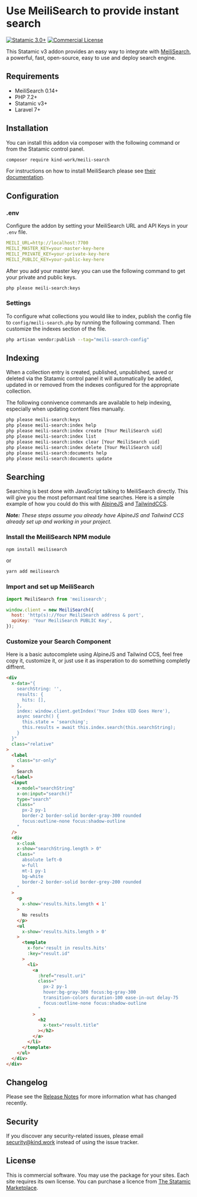 # Use MeiliSearch to provide instant search

[![Statamic 3.0+](https://img.shields.io/badge/Statamic-3.0%2B-FF269E)](https://statamic.com)
[![Commercial License](https://img.shields.io/badge/License-Commercial-yellow)](#)

This Statamic v3 addon provides an easy way to integrate with [MeiliSearch](https://www.meilisearch.com/), a powerful, fast, open-source, easy to use and deploy search engine.

## Requirements
* MeiliSearch 0.14+
* PHP 7.2+
* Statamic v3+
* Laravel 7+

## Installation
You can install this addon via composer with the following command or from the Statamic control panel.

```bash
composer require kind-work/meili-search
```

For instructions on how to install MeiliSearch please see [their documentation](https://docs.meilisearch.com/guides/advanced_guides/installation.html).

## Configuration
### .env
Configure the addon by setting your MeiliSearch URL and API Keys in your `.env` file.

```yaml
MEILI_URL=http://localhost:7700
MEILI_MASTER_KEY=your-master-key-here
MEILI_PRIVATE_KEY=your-private-key-here
MEILI_PUBLIC_KEY=your-public-key-here
```

After you add your master key you can use the following command to get your private and public keys.

```bash
php please meili-search:keys
```

### Settings
To configure what collections you would like to index, publish the config file to `config/meili-search.php` by running the following command. Then customize the indexes section of the file.

```bash
php artisan vendor:publish --tag="meili-search-config"
```

## Indexing
When a collection entry is created, published, unpublished, saved or deleted via the Statamic control panel it will automatically be added, updated in or removed from the indexes configured for the appropriate collection.

The following connivence commands are available to help indexing, especially when updating content files manually.

```bash
php please meili-search:keys
php please meili-search:index help
php please meili-search:index create [Your MeiliSearch uid]
php please meili-search:index list
php please meili-search:index clear [Your MeiliSearch uid]
php please meili-search:index delete [Your MeiliSearch uid]
php please meili-search:documents help
php please meili-search:documents update
```

## Searching
Searching is best done with JavaScript talking to MeiliSearch directly. This will give you the most peformant real time searches. Here is a simple example of how you could do this with [AlpineJS](https://github.com/alpinejs/alpine) and [TailwindCCS](https://tailwindcss.com).

***Note:** These steps assume you already have AlpineJS and Tailwind CCS already set up and working in your project.*

### Install the MeiliSearch NPM module
```bash
npm install meilisearch
```
or
```bash
yarn add meilisearch
```

### Import and set up MeiliSearch
```js
import MeiliSearch from 'meilisearch';

window.client = new MeiliSearch({
  host: 'http(s)://Your MeiliSearch address & port',
  apiKey: 'Your MeiliSearch PUBLIC Key',
});
```

### Customize your Search Component
Here is a basic autocomplete using AlpineJS and Tailwind CCS, feel free copy it, customize it, or just use it as insperation to do something completly diffrent.
```html
<div
  x-data="{
    searchString: '',
    results: {
      hits: [],
    },
    index: window.client.getIndex('Your Index UID Goes Here'),
    async search() {
      this.state = 'searching';
      this.results = await this.index.search(this.searchString);
    }
  }"
  class="relative"
>
  <label
    class="sr-only"
  >
    Search
  </label>
  <input
    x-model="searchString"
    x-on:input="search()"
    type="search"
    class="
      px-2 py-1
      border-2 border-solid border-gray-300 rounded
      focus:outline-none focus:shadow-outline
    "
  />
  <div
    x-cloak
    x-show="searchString.length > 0"
    class="
      absolute left-0
      w-full
      mt-1 py-1
      bg-white
      border-2 border-solid border-grey-200 rounded
    "
  >
    <p
      x-show='results.hits.length < 1'
    >
      No results
    </p>
    <ul
      x-show='results.hits.length > 0'
    >
      <template
        x-for='result in results.hits'
        :key="result.id"
      >
        <li>
          <a
            :href="result.uri"
            class="
              px-2 py-1
              hover:bg-gray-300 focus:bg-gray-300
              transition-colors duration-100 ease-in-out delay-75
              focus:outline-none focus:shadow-outline
            "
          >
            <h2
              x-text="result.title"
            ></h2>
          </a>
        </li>
      </template>
    </ul>
  </div>
</div>
```

## Changelog
Please see the [Release Notes](https://statamic.com/addons/jrc9designstudio/meili-search/release-notes) for more information what has changed recently.

## Security
If you discover any security-related issues, please email [security@kind.work](mailto:security@kind.work) instead of using the issue tracker.

## License
This is commercial software. You may use the package for your sites. Each site requires its own license. You can purchase a licence from [The Statamic Marketplace](https://statamic.com/addons/jrc9designstudio/meili-search).
